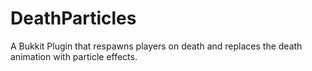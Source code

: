 # DeathParticles
A Bukkit Plugin that respawns players on death and replaces the death animation with particle effects.
